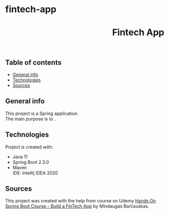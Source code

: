 # fintech-app

<h1 align="right">Fintech App</h1><br>

## Table of contents
* [General info](#general-info)
* [Technologies](#technologies)
* [Sources](#sources)

## General info
This project is a Spring application.  
The main purpose is to .  

## Technologies
Project is created with:
* Java 11
* Spring Boot 2.3.0
* Maven  
IDE: Intellij IDEA 2020

## Sources
This project was created with the help from course on Udemy <a href="https://www.udemy.com/course/hands-on-spring-boot-course-build-a-fintech-app">Hands On Spring Boot Course - Build a FinTech App</a> by Mindaugas Barčauskas.
